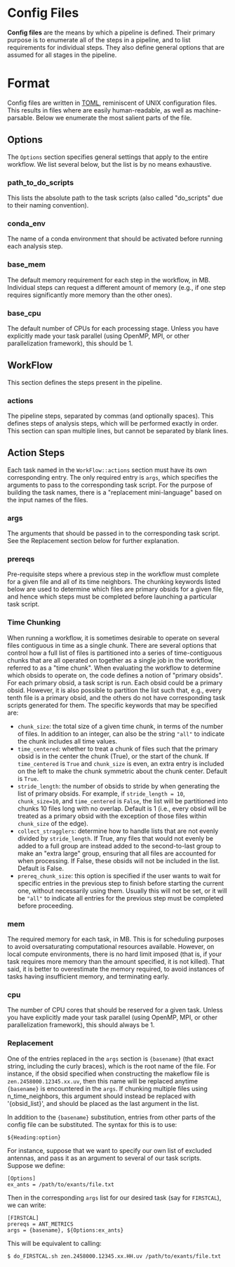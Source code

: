 # Config Files

**Config files** are the means by which a pipeline is defined. Their primary
purpose is to enumerate all of the steps in a pipeline, and to list requirements
for individual steps. They also define general options that are assumed for all
stages in the pipeline.

# Format

Config files are written in [TOML](https://en.wikipedia.org/wiki/TOML),
reminiscent of UNIX configuration files. This results in files where are easily
human-readable, as well as machine-parsable. Below we enumerate the most salient
parts of the file.

## Options

The `Options` section specifies general settings that apply to the entire
workflow. We list several below, but the list is by no means exhaustive.

### path_to_do_scripts

This lists the absolute path to the task scripts (also called "do_scripts" due
to their naming convention).

### conda_env

The name of a conda environment that should be activated before running each
analysis step.

### base_mem

The default memory requirement for each step in the workflow, in MB. Individual
steps can request a different amount of memory (e.g., if one step requires
significantly more memory than the other ones).

### base_cpu

The default number of CPUs for each processing stage. Unless you have explicitly
made your task parallel (using OpenMP, MPI, or other parallelization framework),
this should be 1.


## WorkFlow

This section defines the steps present in the pipeline.

### actions

The pipeline steps, separated by commas (and optionally spaces). This defines
steps of analysis steps, which will be performed exactly in order. This section
can span multiple lines, but cannot be separated by blank lines.

## Action Steps

Each task named in the `WorkFlow::actions` section must have its own
corresponding entry. The only required entry is `args`, which specifies the
arguments to pass to the corresponding task script. For the purpose of building
the task names, there is a "replacement mini-language" based on the input names
of the files.

### args

The arguments that should be passed in to the corresponding task script. See the
Replacement section below for further explanation.

### prereqs

Pre-requisite steps where a previous step in
the workflow must complete for a given file and all of its time neighbors. The
chunking keywords listed below are used to determine which files are primary
obsids for a given file, and hence which steps must be completed before
launching a particular task script.

### Time Chunking

When running a workflow, it is sometimes desirable to operate on several files
contiguous in time as a single chunk. There are several options that control how
a full list of files is partitioned into a series of time-contiguous chunks that
are all operated on together as a single job in the workflow, referred to as a
"time chunk". When evaluating the workflow to determine which obsids to operate
on, the code defines a notion of "primary obsids". For each primary obsid, a
task script is run. Each obsid could be a primary obsid.  However, it is also
possible to partition the list such that, e.g., every tenth file is a primary
obsid, and the others do not have corresponding task scripts generated for
them. The specific keywords that may be specified are:

* `chunk_size`: the total size of a given time chunk, in terms of the number of
  files. In addition to an integer, can also be the string `"all"` to indicate
  the chunk includes all time values.
* `time_centered`: whether to treat a chunk of files such that the primary obsid
  is in the center the chunk (True), or the start of the chunk. If
  `time_centered` is `True` and `chunk_size` is even, an extra entry is included
  on the left to make the chunk symmetric about the chunk center. Default is
  `True`.
* `stride_length`: the number of obsids to stride by when generating the list of
  primary obsids. For example, if `stride_length = 10`, `chunk_size=10`, and
  `time_centered` is `False`, the list will be partitioned into chunks 10 files
  long with no overlap. Default is 1 (i.e., every obsid will be treated as a
  primary obsid with the exception of those files within `chunk_size` of
  the edge).
* `collect_stragglers`: determine how to handle lists that are not evenly
  divided by `stride_length`. If True, any files that would not evenly be added
  to a full group are instead added to the second-to-last group to make an
  "extra large" group, ensuring that all files are accounted for when
  processing. If False, these obsids will not be included in the list. Default
  is False.
* `prereq_chunk_size`: this option is specified if the user wants to wait for
  specific entries in the previous step to finish before starting the current
  one, without necessarily using them. Usually this will not be set, or it will
  be `"all"` to indicate all entries for the previous step must be completed
  before proceeding.


### mem

The required memory for each task, in MB. This is for scheduling purposes to
avoid oversaturating computational resources available. However, on local
compute environments, there is no hard limit imposed (that is, if your task
requires more memory than the amount specified, it is not killed). That said, it
is better to overestimate the memory required, to avoid instances of tasks
having insufficient memory, and terminating early.

### cpu

The number of CPU cores that should be reserved for a given task. Unless you
have explicitly made your task parallel (using OpenMP, MPI, or other
parallelization framework), this should always be 1.


### Replacement

One of the entries replaced in the `args` section is `{basename}` (that exact
string, including the curly braces), which is the root name of the file. For
instance, if the obsid specified when constructing the makeflow file is
`zen.2458000.12345.xx.uv`, then this name will be replaced anytime `{basename}`
is encountered in the `args`. If chunking multiple files using n_time_neighbors,
this argument should instead be replaced with '{obsid_list}', and should be
placed as the last argument in the list.

In addition to the `{basename}` substitution, entries from other parts of the
config file can be substituted. The syntax for this is to use:
```
${Heading:option}
```

For instance, suppose that we want to specify our own list of excluded antennas,
and pass it as an argument to several of our task scripts. Suppose we define:

```
[Options]
ex_ants = /path/to/exants/file.txt
```

Then in the corresponding `args` list for our desired task (say for `FIRSTCAL`),
we can write:

```
[FIRSTCAL]
prereqs = ANT_METRICS
args = {basename}, ${Options:ex_ants}
```

This will be equivalent to calling:
```bash
$ do_FIRSTCAL.sh zen.2458000.12345.xx.HH.uv /path/to/exants/file.txt
```
